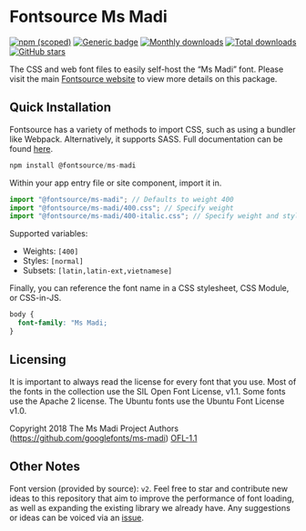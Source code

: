 # Fontsource Ms Madi

[![npm (scoped)](https://img.shields.io/npm/v/@fontsource/ms-madi?color=brightgreen)](https://www.npmjs.com/package/@fontsource/ms-madi) [![Generic badge](https://img.shields.io/badge/fontsource-passing-brightgreen)](https://github.com/fontsource/fontsource) [![Monthly downloads](https://badgen.net/npm/dm/@fontsource/ms-madi)](https://github.com/fontsource/fontsource) [![Total downloads](https://badgen.net/npm/dt/@fontsource/ms-madi)](https://github.com/fontsource/fontsource) [![GitHub stars](https://img.shields.io/github/stars/fontsource/fontsource.svg?style=social&label=Star)](https://github.com/fontsource/fontsource/stargazers)

The CSS and web font files to easily self-host the “Ms Madi” font. Please visit the main [Fontsource website](https://fontsource.org/fonts/ms-madi) to view more details on this package.

## Quick Installation

Fontsource has a variety of methods to import CSS, such as using a bundler like Webpack. Alternatively, it supports SASS. Full documentation can be found [here](https://fontsource.org/docs/getting-started/introduction).

```javascript
npm install @fontsource/ms-madi
```

Within your app entry file or site component, import it in.

```javascript
import "@fontsource/ms-madi"; // Defaults to weight 400
import "@fontsource/ms-madi/400.css"; // Specify weight
import "@fontsource/ms-madi/400-italic.css"; // Specify weight and style

```

Supported variables:
- Weights: `[400]`
- Styles: `[normal]`
- Subsets: `[latin,latin-ext,vietnamese]`

Finally, you can reference the font name in a CSS stylesheet, CSS Module, or CSS-in-JS.

```css
body {
  font-family: "Ms Madi;
}
```

## Licensing
It is important to always read the license for every font that you use.
Most of the fonts in the collection use the SIL Open Font License, v1.1. Some fonts use the Apache 2 license. The Ubuntu fonts use the Ubuntu Font License v1.0.

Copyright 2018 The Ms Madi Project Authors (https://github.com/googlefonts/ms-madi)
[OFL-1.1](http://scripts.sil.org/OFL)

## Other Notes
Font version (provided by source): `v2`.
Feel free to star and contribute new ideas to this repository that aim to improve the performance of font loading, as well as expanding the existing library we already have. Any suggestions or ideas can be voiced via an [issue](https://github.com/fontsource/fontsource/issues).